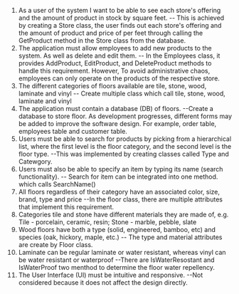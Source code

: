 1. As a user of the system I want to be able to see each store's offering and the amount of product in stock by square feet.
-- This is achieved by creating a Store class, the user finds out each store's offering and the amount of product and price of per feet through calling the GetProduct method in the Store class from the database. 
2. The application must allow employees to add new products to the system. As well as delete and edit them.
-- In the Employees class, it provides AddProduct, EditProduct, and DeleteProduct methods to handle this requirement. However, To avoid administrative chaos, employees can only operate on the products of the respective store.
3. The different categories of floors available are tile, stone, wood, laminate and vinyl
-- Create multiple class which call tile, stone, wood, laminate and vinyl
4. The application must contain a database (DB) of floors.
--Create a database to store floor. As development progresses, different forms may be added to improve the software design. For example, order table, employees table and customer table.
5. Users must be able to search for products by picking from a hierarchical list, where the first level is the floor category, and the second level is the floor type.
--This was implemented by creating classes called Type and Catewgory. 
6. Users must also be able to specify an item by typing its name (search functionality).
-- Search for item can be integrated into one method. which calls SearchName()
7. All floors regardless of their category have an associated color, size, brand, type and price
--In the floor class, there are multiple attributes that implement this requirement.
8. Categories tile and stone have different materials they are made of, e.g. Tile - porcelain, ceramic, resin; Stone - marble, pebble, slate
9. Wood floors have both a type (solid, engineered, bamboo, etc) and species (oak, hickory, maple, etc.)
-- The type and material attributes are create by  Floor class. 
10. Laminate can be regular laminate or water resistant, whereas vinyl can be water resistant or waterproof
--There are IsWaterResostant and IsWaterProof two menthod to determine the floor water repellency.
11. The User Interface (UI) must be intuitive and responsive.
--Not considered because it does not affect the design directly.